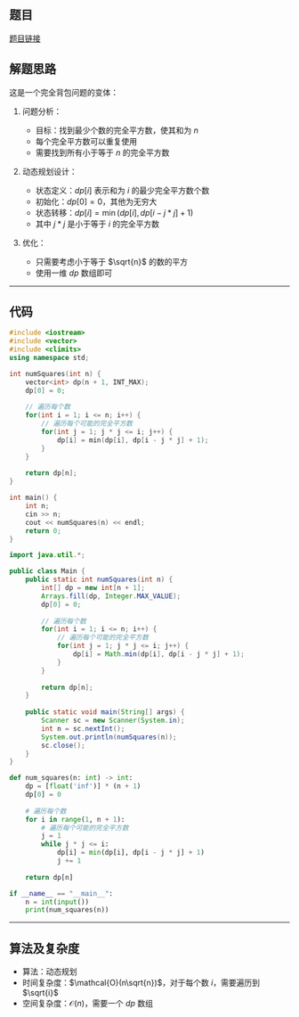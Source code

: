 ## 题目
[题目链接](https://www.nowcoder.com/practice/4b2f5d4c00f44a92845bdad633965c04?tpId=308&tqId=2380254&sourceUrl=/exam/oj&channenl=wgithub&fromPut=wgithub)

## 解题思路

这是一个完全背包问题的变体：

1. 问题分析：
   - 目标：找到最少个数的完全平方数，使其和为 $n$
   - 每个完全平方数可以重复使用
   - 需要找到所有小于等于 $n$ 的完全平方数

2. 动态规划设计：
   - 状态定义：$dp[i]$ 表示和为 $i$ 的最少完全平方数个数
   - 初始化：$dp[0]=0$，其他为无穷大
   - 状态转移：$dp[i] = \min(dp[i], dp[i-j*j] + 1)$
   - 其中 $j*j$ 是小于等于 $i$ 的完全平方数

3. 优化：
   - 只需要考虑小于等于 $\sqrt{n}$ 的数的平方
   - 使用一维 $dp$ 数组即可

---

## 代码

```c++ []
#include <iostream>
#include <vector>
#include <climits>
using namespace std;

int numSquares(int n) {
    vector<int> dp(n + 1, INT_MAX);
    dp[0] = 0;
    
    // 遍历每个数
    for(int i = 1; i <= n; i++) {
        // 遍历每个可能的完全平方数
        for(int j = 1; j * j <= i; j++) {
            dp[i] = min(dp[i], dp[i - j * j] + 1);
        }
    }
    
    return dp[n];
}

int main() {
    int n;
    cin >> n;
    cout << numSquares(n) << endl;
    return 0;
}
```

```java []
import java.util.*;

public class Main {
    public static int numSquares(int n) {
        int[] dp = new int[n + 1];
        Arrays.fill(dp, Integer.MAX_VALUE);
        dp[0] = 0;
        
        // 遍历每个数
        for(int i = 1; i <= n; i++) {
            // 遍历每个可能的完全平方数
            for(int j = 1; j * j <= i; j++) {
                dp[i] = Math.min(dp[i], dp[i - j * j] + 1);
            }
        }
        
        return dp[n];
    }
    
    public static void main(String[] args) {
        Scanner sc = new Scanner(System.in);
        int n = sc.nextInt();
        System.out.println(numSquares(n));
        sc.close();
    }
}
```

```python []
def num_squares(n: int) -> int:
    dp = [float('inf')] * (n + 1)
    dp[0] = 0
    
    # 遍历每个数
    for i in range(1, n + 1):
        # 遍历每个可能的完全平方数
        j = 1
        while j * j <= i:
            dp[i] = min(dp[i], dp[i - j * j] + 1)
            j += 1
    
    return dp[n]

if __name__ == "__main__":
    n = int(input())
    print(num_squares(n))
```

---

## 算法及复杂度
- 算法：动态规划
- 时间复杂度：$\mathcal{O}(n\sqrt{n})$，对于每个数 $i$，需要遍历到 $\sqrt{i}$
- 空间复杂度：$\mathcal{O}(n)$，需要一个 $dp$ 数组
